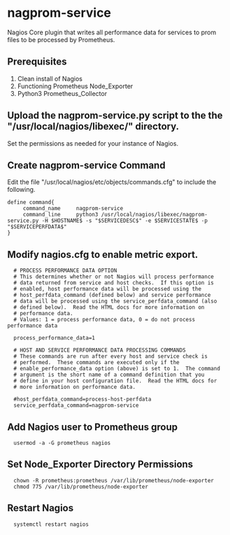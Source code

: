 # nagprom-service
Nagios Core plugin that writes all performance data for services to prom files to be processed by Prometheus.

## Prerequisites
1. Clean install of Nagios
2. Functioning Prometheus Node_Exporter
3. Python3 Prometheus_Collector

## Upload the nagprom-service.py script to the the "/usr/local/nagios/libexec/" directory.
Set the permissions as needed for your instance of Nagios.

## Create nagprom-service Command
Edit the file "/usr/local/nagios/etc/objects/commands.cfg" to include the following.

    define command{
         command_name     nagprom-service
         command_line     python3 /usr/local/nagios/libexec/nagprom-service.py -H $HOSTNAME$ -s "$SERVICEDESC$" -e $SERVICESTATE$ -p "$SERVICEPERFDATA$"
    }

## Modify nagios.cfg to enable metric export.

      # PROCESS PERFORMANCE DATA OPTION
      # This determines whether or not Nagios will process performance
      # data returned from service and host checks.  If this option is
      # enabled, host performance data will be processed using the
      # host_perfdata_command (defined below) and service performance
      # data will be processed using the service_perfdata_command (also
      # defined below).  Read the HTML docs for more information on
      # performance data.
      # Values: 1 = process performance data, 0 = do not process performance data
      
      process_performance_data=1

      # HOST AND SERVICE PERFORMANCE DATA PROCESSING COMMANDS
      # These commands are run after every host and service check is
      # performed.  These commands are executed only if the
      # enable_performance_data option (above) is set to 1.  The command
      # argument is the short name of a command definition that you
      # define in your host configuration file.  Read the HTML docs for
      # more information on performance data.
      
      #host_perfdata_command=process-host-perfdata
      service_perfdata_command=nagprom-service

## Add Nagios user to Prometheus group
      usermod -a -G prometheus nagios
## Set Node_Exporter Directory Permissions
      chown -R prometheus:prometheus /var/lib/prometheus/node-exporter
      chmod 775 /var/lib/prometheus/node-exporter

## Restart Nagios
      systemctl restart nagios
      
